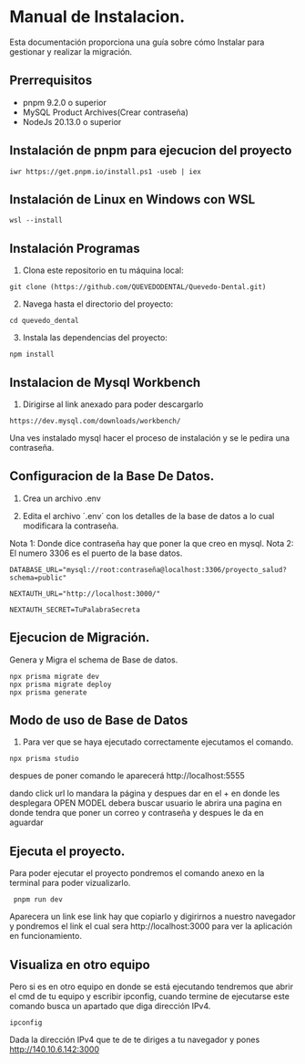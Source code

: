 # Manual de Instalacion.
Esta documentación proporciona una guía sobre cómo Instalar para gestionar y realizar la migración.

## Prerrequisitos

 * pnpm 9.2.0 o superior
 * MySQL Product Archives(Crear contraseña)
 * NodeJs 20.13.0 o superior 

## Instalación de pnpm para ejecucion del proyecto

```
iwr https://get.pnpm.io/install.ps1 -useb | iex
```

## Instalación de Linux en Windows con WSL
```
wsl --install
```

## Instalación Programas 

1. Clona este repositorio en tu máquina local:

```
git clone (https://github.com/QUEVEDODENTAL/Quevedo-Dental.git)
```

2. Navega hasta el directorio del proyecto:
   
```
cd quevedo_dental
```

3. Instala las dependencias del proyecto:
```
npm install
```

## Instalacion de Mysql Workbench
1. Dirigirse al link anexado para poder descargarlo
   
```
https://dev.mysql.com/downloads/workbench/
```

Una ves instalado mysql hacer el proceso de instalación y se le pedira una contraseña.

## Configuracion de la Base De Datos.

1. Crea un archivo .env

2. Edita el archivo ´.env´ con los detalles de la base de datos a lo cual modificara la contraseña.

Nota 1: Donde dice contraseña hay que poner la que creo en mysql.
Nota 2: El numero 3306 es el puerto de la base datos.

```
DATABASE_URL="mysql://root:contraseña@localhost:3306/proyecto_salud?schema=public"

NEXTAUTH_URL="http://localhost:3000/"

NEXTAUTH_SECRET=TuPalabraSecreta
`````

## Ejecucion de Migración.

Genera y Migra el schema de Base de datos.

````
npx prisma migrate dev
npx prisma migrate deploy
npx prisma generate
````

## Modo de uso de Base de Datos
1. Para ver que se haya ejecutado correctamente ejecutamos el comando.
```
npx prisma studio
```
despues de poner  comando  le aparecerá  http://localhost:5555 

dando click url lo mandara  la página  y despues  dar en  el + en donde  les desplegara  OPEN MODEL  debera buscar usuario le abrira una pagina en donde tendra que poner un correo y contraseña y despues le da en aguardar

## Ejecuta el proyecto.
Para poder ejecutar el proyecto pondremos el comando anexo en la terminal para poder vizualizarlo.

````
 pnpm run dev
````
 
Aparecera un link ese link hay que copiarlo y digirirnos a nuestro navegador y pondremos el link el cual sera  http://localhost:3000 para ver la aplicación en funcionamiento.

## Visualiza en otro equipo

Pero si es en otro equipo en donde se está ejecutando tendremos que abrir el cmd de tu equipo y escribir  ipconfig, cuando termine de ejecutarse este comando busca un apartado que diga dirección IPv4.

```
ipconfig
```

Dada la dirección IPv4 que te de te diriges a tu navegador y pones
http://140.10.6.142:3000